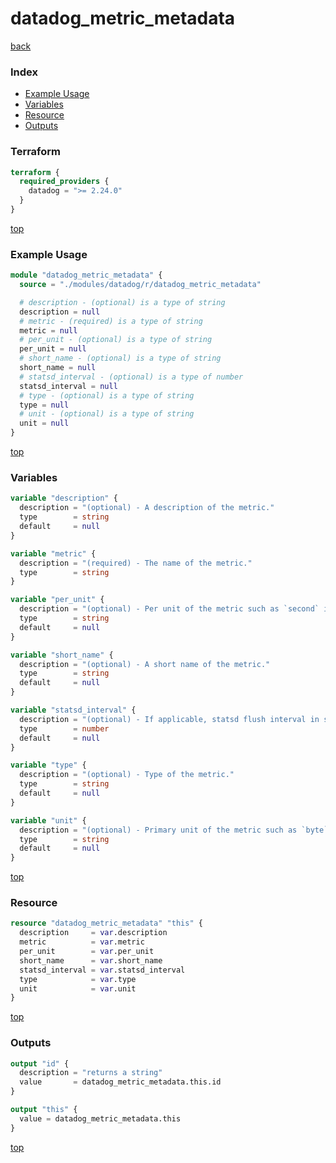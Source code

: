 # datadog_metric_metadata

[back](../datadog.md)

### Index

- [Example Usage](#example-usage)
- [Variables](#variables)
- [Resource](#resource)
- [Outputs](#outputs)

### Terraform

```terraform
terraform {
  required_providers {
    datadog = ">= 2.24.0"
  }
}
```

[top](#index)

### Example Usage

```terraform
module "datadog_metric_metadata" {
  source = "./modules/datadog/r/datadog_metric_metadata"

  # description - (optional) is a type of string
  description = null
  # metric - (required) is a type of string
  metric = null
  # per_unit - (optional) is a type of string
  per_unit = null
  # short_name - (optional) is a type of string
  short_name = null
  # statsd_interval - (optional) is a type of number
  statsd_interval = null
  # type - (optional) is a type of string
  type = null
  # unit - (optional) is a type of string
  unit = null
}
```

[top](#index)

### Variables

```terraform
variable "description" {
  description = "(optional) - A description of the metric."
  type        = string
  default     = null
}

variable "metric" {
  description = "(required) - The name of the metric."
  type        = string
}

variable "per_unit" {
  description = "(optional) - Per unit of the metric such as `second` in `bytes per second`."
  type        = string
  default     = null
}

variable "short_name" {
  description = "(optional) - A short name of the metric."
  type        = string
  default     = null
}

variable "statsd_interval" {
  description = "(optional) - If applicable, statsd flush interval in seconds for the metric."
  type        = number
  default     = null
}

variable "type" {
  description = "(optional) - Type of the metric."
  type        = string
  default     = null
}

variable "unit" {
  description = "(optional) - Primary unit of the metric such as `byte` or `operation`."
  type        = string
  default     = null
}
```

[top](#index)

### Resource

```terraform
resource "datadog_metric_metadata" "this" {
  description     = var.description
  metric          = var.metric
  per_unit        = var.per_unit
  short_name      = var.short_name
  statsd_interval = var.statsd_interval
  type            = var.type
  unit            = var.unit
}
```

[top](#index)

### Outputs

```terraform
output "id" {
  description = "returns a string"
  value       = datadog_metric_metadata.this.id
}

output "this" {
  value = datadog_metric_metadata.this
}
```

[top](#index)